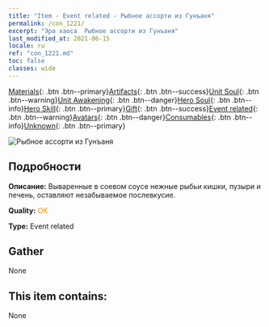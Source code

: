 ```yaml
---
title: "Item - Event related - Рыбное ассорти из Гунъаня"
permalink: /con_1221/
excerpt: "Эра хаоса  Рыбное ассорти из Гунъаня"
last_modified_at: 2021-06-15
locale: ru
ref: "con_1221.md"
toc: false
classes: wide
---
```

 [Materials](/ItemsRU/){: .btn .btn--primary}[Artifacts](/ItemsRU/Artifacts/){: .btn .btn--success}[Unit Soul](/ItemsRU/UnitSoul/){: .btn .btn--warning}[Unit Awakening](/ItemsRU/UnitAwakening/){: .btn .btn--danger}[Hero Soul](/ItemsRU/HeroSoul/){: .btn .btn--info}[Hero Skill](/ItemsRU/HeroSkill/){: .btn .btn--primary}[Gift](/ItemsRU/Gift/){: .btn .btn--success}[Event related](/ItemsRU/Events/){: .btn .btn--warning}[Avatars](/ItemsRU/Avatars/){: .btn .btn--danger}[Consumables](/ItemsRU/Consumables/){: .btn .btn--info}[Unknown](/ItemsRU/Unknown/){: .btn .btn--primary}

 ![Рыбное ассорти из Гунъаня](/images/t/i_81523331.png)

## Подробности
 **Описание:** Вываренные в соевом соусе нежные рыбьи кишки, пузыри и печень, оставляют незабываемое послевкусие.

 **Quality:** <span style="color: #FF8C00">OK</span>

 **Type:** Event related

## Gather

  None

## This item contains:

  None

